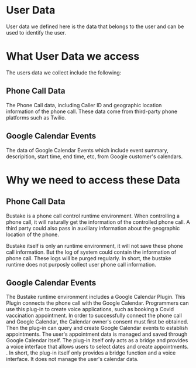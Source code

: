 # User Data
User data we defined here is the data that belongs to the user and can be used to identify the user.

# What User Data we access
The users data we collect include the following:

## Phone Call Data
The Phone Call data, including Caller ID and geographic location information of the phone call. These data come from third-party phone platforms such as Twilio.

## Google Calendar Events
The data of Google Calendar Events which include event summary, descripition, start time, end time, etc, from Google customer's calendars.


# Why we need to access these Data

## Phone Call Data
Bustake is a phone call control runtime environment. When controlling a phone call, it will naturally get the information of the controlled phone call. A third party could also pass in auxiliary information about the geographic location of the phone.

Bustake itself is only an runtime environment, it will not save these phone call information. But the log of system could contain the information of phone call. These logs will be purged regularly.
In short, the bustake runtime does not purposly collect user phone call information.

## Google Calendar Events
The Bustake runtime environment includes a Google Calendar Plugin. This Plugin connects the phone call with the Google Calendar. Programmers can use this plug-in to create voice applications, such as booking a Covid vaccination appointment. In order to successfully connect the phone call and Google Calendar, the Calendar owner's consent must first be obtained. Then the plug-in can query and create Google Calendar events to establish appointments. The user's appointment data is managed and saved through Google Calendar itself. The plug-in itself only acts as a bridge and provides a voice interface that allows users to select dates and create appointments. .
In short, the plug-in itself only provides a bridge function and a voice interface. It does not manage the user's calendar data.